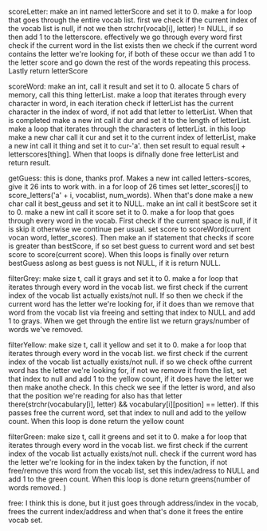 scoreLetter: make an int named letterScore and set it to 0. make a for loop that goes through the entire vocab list. first we check if the current index of the vocab list is null, if not we then strchr(vocab[i], letter) != NULL, if so then add 1 to the letterscore. effectively we go through every word first check if the current word in the list exists then we check if the current word contains the letter we're looking for, if both of these occur we than add 1 to the letter score and go down the rest of the words repeating this process. Lastly return letterScore

scoreWord: make an int, call it result and set it to 0. allocate 5 chars of memory, call this thing letterList. make a loop that iterates through every character in word, in each iteration check if letterList has the current character in the index of word, if not add that letter to letterList. When that is completed make a new int call it dur and set it to the length of letterList. make a loop that iterates through the characters of letterList. in this loop make a new char call it cur and set it to the current index of letterList, make a new int call it thing and set it to cur-'a'. then set result to equal result + letterscores[thing]. When that loops is difnally done free letterList and return result.

getGuess: this is done, thanks prof. Makes a new int called letters-scores, give it 26 ints to work with. in a for loop of 26 times set letter_scores[i] to score_letters('a' + i, vocablist, num_words). When that's done make a new char call it best_geuss and set it to NULL. make an int call it bestScore set it to 0. make a new int call it score set it to 0. make a for loop that goes through every word in the vocab. First check if the current space is null, if it is skip it otherwise we continue per usual. set score to scoreWord(current vocan word,  letter_scores). Then make an if statement that checks if score is greater than bestScore, if so set best guess to current word and set best score to score(current score). When this loops is finally over return bestGuess aslong as best guess is not NULL, if it is return NULL. 

filterGrey: make size t, call it grays and set it to 0. make a for loop that iterates through every word in the vocab list. we first check if the current index of the vocab list actually exists/not null. If so then we check if the current word has the letter we're looking for, if it does than we remove that word from the vocab list via freeing and setting that index to NULL and add 1 to grays. When we get through the entire list we return grays/number of words we've removed. 

filterYellow: make size t, call it yellow  and set it to 0. make a for loop that iterates through every word in the vocab list. we first check if the current index of the vocab list actually exists/not null. if so we check ofthe current word has the letter we're looking for, if not we remove it from the list, set that index to null and add 1 to the yellow count, if it does have the letter we then make anothe check. In this check we see if the letter is word, and also that the position we're reading for also has that letter there(strchr(vocabulary[i], letter) && vocabulary[i][position] == letter). If this passes free the current word, set that index to null and add to the yellow count. When this loop is done return the yellow count

filterGreen: make size t, call it greens  and set it to 0. make a for loop that iterates through every word in the vocab list. we first check if the current index of the vocab list actually exists/not null. check if the current word has the letter we're looking for in the index taken by the function, if not free/remove this word from the vocab list, set this index/adress to NULL and add 1 to the green count. When this loop is done return greens(number of words removed. )

free: I think this is done, but it just goes through address/index in the vocab, frees the current index/address and when that's done it frees the entire vocab set. 